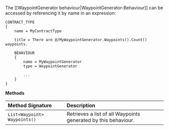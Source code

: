 The [[WaypointGenerator behaviour|WaypointGenerator-Behaviour]] can be accessed by referencing it by name in an expression:
```
CONTRACT_TYPE
{
    name = MyContractType
    
    title = There are @/MyWaypointGenerator.Waypoints().Count() waypoints.

    BEHAVIOUR
    {
        name = MyWaypointGenerator
        type = WaypointGenerator

        ...
    }
}
```

**Methods**

| Method Signature | Description |
| :--- | :--- |
| `List<Waypoint> Waypoints()` | Retrieves a list of all Waypoints generated by this behaviour. |
